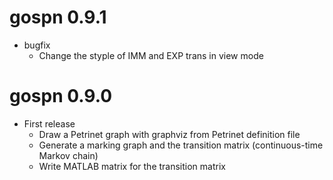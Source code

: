 # gospn 0.9.1

- bugfix
    - Change the styple of IMM and EXP trans in view mode

# gospn 0.9.0

- First release
    - Draw a Petrinet graph with graphviz from Petrinet definition file
    - Generate a marking graph and the transition matrix (continuous-time Markov chain)
    - Write MATLAB matrix for the transition matrix
